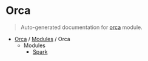 # Orca

> Auto-generated documentation for [orca](https://github.com/krishnanaredla/Orca/blob/masterorca/__init__.py) module.

- [Orca](..\README.md#orca-index) / [Modules](..\MODULES.md#orca-modules) / Orca
    - Modules
        - [Spark](spark\index.md#spark)
